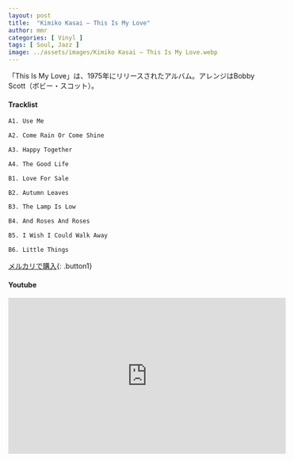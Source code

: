```yaml
---
layout: post
title:  "Kimiko Kasai – This Is My Love"
author: mmr
categories: [ Vinyl ]
tags: [ Soul, Jazz ]
image: ../assets/images/Kimiko Kasai – This Is My Love.webp
---
```


「This Is My Love」は、1975年にリリースされたアルバム。アレンジはBobby Scott（ボビー・スコット）。

#### Tracklist
```md
A1. Use Me

A2. Come Rain Or Come Shine

A3. Happy Together

A4. The Good Life

B1. Love For Sale

B2. Autumn Leaves

B3. The Lamp Is Low

B4. And Roses And Roses

B5. I Wish I Could Walk Away

B6. Little Things
```

[メルカリで購入](https://jp.mercari.com/item/m94581673647?afid=6142608987){: .button1}

#### Youtube
<iframe width="560" height="315" src="https://www.youtube.com/embed/_bVAr4GA19g?si=XE1jaizKmaCLSHKn" title="YouTube video player" frameborder="0" allow="accelerometer; autoplay; clipboard-write; encrypted-media; gyroscope; picture-in-picture; web-share" referrerpolicy="strict-origin-when-cross-origin" allowfullscreen></iframe>
